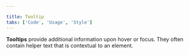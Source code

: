 ```yaml
---

title: Tooltip
tabs: ['Code', 'Usage', 'Style']
---
```


**Tooltips** provide additional information upon hover or focus. They often contain helper text that is contextual to an element.

<component 
    name="Tooltip"
    component="tooltip" 
    variation="tooltip"
    codepen="pdeLom"
    hasReactVersion="true"
    hasAngularVersion="true"
    >
</component>
<component 
    name="Icon Tooltip"
    component="tooltip" 
    variation="tooltip--icon"
    codepen="yENPBq"
    hasReactVersion="true"
    >
</component>
<component 
    name="Definition Tooltip"
    component="tooltip" 
    variation="tooltip--icon"
    codepen="ERjbYz"
    hasReactVersion="true"
    >
</component>

<component-docs component="tooltip"></component-docs>
